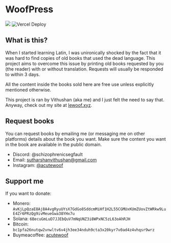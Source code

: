 # WoofPress

[![](https://img.shields.io/badge/Buy_Me_A_Coffee-FFDD00?style=for-the-badge&logo=buy-me-a-coffee&logoColor=black)](https://buymeacoffee.com/acutewoof) ![Vercel Deploy](https://deploy-badge.vercel.app/vercel/woofpress?style=for-the-badge)

## What is this?

When I started learning Latin, I was unironically shocked by the
fact that it was hard to find copies of old books that used the dead
language. This project aims to overcome this issue by printing old
books requested by you (the reader) with or without translation.
Requests will usually be responded to within 3 days.

All the content inside the books sold here are free use unless
explicitly mentioned otherwise.

This project is ran by Vithushan (aka me) and I just felt the need
to say that. Anyway, check out my site at [lewoof.xyz](https://lewoof.xyz).

## Request books

You can request books by emailing me (or messaging me on other platforms)
details about the book you want. Make sure the content you want in the book
are available in the public domain.

- Discord: @schizophrenicsegfault
- Email: sutharshanvithushan@gmail.com
- Instagram: [@acutewoof](https://instagram.com/acutewoof)

## Support me

If you want to donate:

- Monero: `AvKjLpQzaE8Aj8A4vgRyuUYsX7GdGo8SddcmMiHf1H2L55CGMUxKUmZUovZtWRkw9LuE4Zr6PRzQg9ivMeueGwa38YHx7u`
- Solana: `6BecuGmLuD7JJEbQuV7mNqUNZ3i8WPxNC5zL63oAhRJH`
- Bitcoin: `bc1pfa26nutqw2vnwltv6v4jh3ee34nduh9cta3x20kyr7v0ad4z4vhqsr9wrz`
- Buymeacoffee: [acutewoof](https://buymeacoffee.com/acutewoof)
